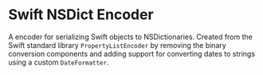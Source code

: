 # Swift NSDict Encoder
A encoder for serializing Swift objects to NSDictionaries. Created from the Swift standard library `PropertyListEncoder` by removing the binary conversion components and adding support for converting dates to strings using a custom `DateFormatter`.
